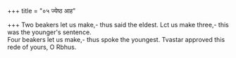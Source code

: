 +++
title = "०५ ज्येष्ठ आह"

+++
Two beakers let us make,- thus said the eldest. Lct us make three,- this was the younger's sentence.  
     Four beakers let us make,- thus spoke the youngest. Tvastar approved this rede of yours, O Rbhus.